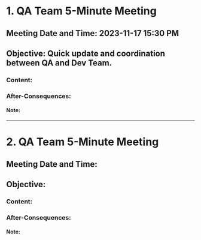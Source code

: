 # 1. QA Team 5-Minute Meeting 

## Meeting Date and Time: 2023-11-17 15:30 PM

## Objective: Quick update and coordination between QA and Dev Team.

### Content:




### After-Consequences:


#### Note:

----

# 2. QA Team 5-Minute Meeting 

## Meeting Date and Time: 

## Objective: 

### Content:




### After-Consequences:


#### Note:
